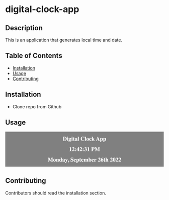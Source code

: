 # digital-clock-app

## Description

This is an application that generates local time and date.

## Table of Contents
* [Installation](#installation)
* [Usage](#usage)
* [Contributing](#contributing)

## Installation 
- Clone repo from Github

## Usage 
<img src="assets/img/localhost_5500_digital-clock-app_.png">

## Contributing 
Contributors should read the installation section.
